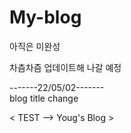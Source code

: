 # My-blog

아직은 미완성

차츰차즘 업데이트해 나갈 예정

-------22/05/02-------<br>
blog title change<br>

< TEST --> Youg's Blog >
